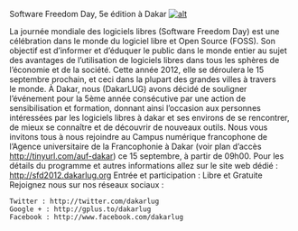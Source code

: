 
 Software Freedom Day, 5e édition à Dakar
[![alt](https://github.com/Dakarlug/scrapper/banner1-UTC+0-fr.png "")](https://github.com/Dakarlug/scrapper/pdf)
    
      
La journée mondiale des logiciels libres (Software Freedom Day) est une célébration dans le monde du logiciel libre et Open Source (FOSS). Son objectif est d’informer et d’éduquer le public dans le monde entier au sujet des avantages de l’utilisation de logiciels libres dans tous les sphères de l’économie et de la société. Cette année 2012, elle se déroulera le 15 septembre prochain, et ceci dans la plupart des grandes villes à travers le monde.
À Dakar, nous (DakarLUG) avons décidé de souligner l’événement pour la 5ème année consécutive par une action de sensibilisation et formation, donnant ainsi l’occasion aux personnes intéressées par les logiciels libres à dakar et ses environs de se rencontrer, de mieux se connaître et de découvrir de nouveaux outils.
Nous vous invitons tous à nous rejoindre au Campus numérique francophone de l’Agence universitaire de la Francophonie à Dakar (voir plan d’accès http://tinyurl.com/auf-dakar) ce 15 septembre, à partir de 09h00.
Pour les détails du programme et autres informations allez sur le site web dédié : http://sfd2012.dakarlug.org
Entrée et participation : Libre et Gratuite
Rejoignez nous sur nos réseaux sociaux :

	Twitter : http://twitter.com/dakarlug
	Google + : http://gplus.to/dakarlug
	Facebook : http://www.facebook.com/dakarlug

    
    
    



    



    



    



    



    



 
    
     